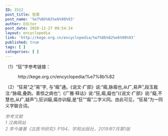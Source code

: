```yaml
---
ID: 1512
post_title: 狂易
post_name: '%e7%8b%82%e6%98%93'
author: Editor
post_date: 2020-12-27 09:54:14
layout: encyclopedia
link: 'http://kege.org.cn/encyclopedia/%e7%8b%82%e6%98%93'
published: true
tags: [ ]
categories: [ ]
---
```

<!-- wp:paragraph -->
<p>（1）“狂”字参考链接：</p>
<!-- /wp:paragraph -->

<!-- wp:embed {"url":"http://kege.org.cn/encyclopedia/%e7%8b%82","type":"wp-embed","providerNameSlug":"kege-org-cn","className":""} -->
<figure class="wp-block-embed is-type-wp-embed is-provider-kege-org-cn wp-block-embed-kege-org-cn"><div class="wp-block-embed__wrapper">
http://kege.org.cn/encyclopedia/%e7%8b%82
</div></figure>
<!-- /wp:embed -->

<p>（2）“狂易”之“易”字, 与“痬”通。《说文·疒部》说:“痬,脉痬也,从疒,易声”,段玉裁注:“脉痬,叠韵。善惊之病也”;《广雅·释诂》说:“狂,痬,癡也”(《说文·疒部》说:“癡,不慧也,从疒,疑声”),狂训癡,痬亦训癡,是“狂”“痬”二字义同。由此可见，“狂易”为一同义字联合词。</p>
<p><span style="color: #808080;"><em>参考文献</em></span><br /><span style="color: #808080;"><em>1 汉典网站</em></span><br /><span style="color: #808080;"><em>2 李今庸著《古医书研究》P194，学苑出版社，2019年7月第1版</em></span></p>
